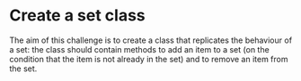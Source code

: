 # Create a set class

The aim of this challenge is to create a class that replicates the behaviour of a set: the class should contain methods to add an item to a set (on the condition that the item is not already in the set) and to remove an item from the set.